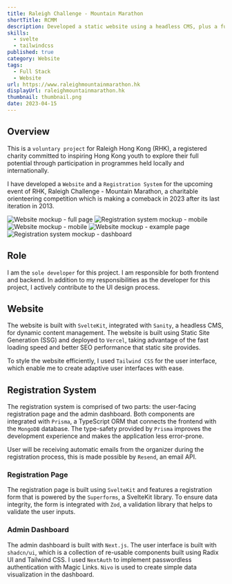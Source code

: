```yaml
---
title: Raleigh Challenge - Mountain Marathon
shortTitle: RCMM
description: Developed a static website using a headless CMS, plus a full stack web application for race registration.
skills:
  - svelte
  - tailwindcss
published: true
category: Website
tags:
  - Full Stack
  - Website
url: https://www.raleighmountainmarathon.hk
displayUrl: raleighmountainmarathon.hk
thumbnail: thumbnail.png
date: 2023-04-15
---
```


<script lang="ts">
import SkillShowcase from '$components/SkillShowcase.svelte';
import { AspectRatio } from "$components/ui/aspect-ratio";
import type { Stack } from "$lib/types";
import svelteIcon from "@iconify/icons-skill-icons/svelte";
import mongoIcon from "@iconify/icons-skill-icons/mongodb";
import prismaIcon from "@iconify/icons-skill-icons/prisma";
import tailwindIconDark from "@iconify/icons-skill-icons/tailwindcss-dark";
import tailwindIcon from "@iconify/icons-skill-icons/tailwindcss-light";
import nextIconDark from "@iconify/icons-skill-icons/nextjs-dark";
import nextIcon from "@iconify/icons-skill-icons/nextjs-light";
import sanityIcon from "@iconify/icons-devicon/sanity";
import vercelIconDark from "@iconify/icons-skill-icons/vercel-dark";
import vercelIcon from "@iconify/icons-skill-icons/vercel-light";
const website: Stack[] = [
		{
			name: "SvelteKit",
			icon: { light: svelteIcon }
		}, 
        {
			name: "Sanity",
			icon: { light: sanityIcon },
		},
        {
			name: "Tailwind CSS",
			icon: { light: tailwindIconDark, dark: tailwindIcon },
		},
        {
			name: "Vercel",
			icon: { light: vercelIconDark, dark: vercelIcon },
		},
	];
const registrationPage: Stack[] = [
		{
			name: "SvelteKit",
			icon: { light: svelteIcon }
		}, 
        {
			name: "Prisma",
			icon: { light: prismaIcon }
		},
        {
			name: "MongoDB",
			icon: { light: mongoIcon }
		},
        {
			name: "Tailwind CSS",
			icon: { light: tailwindIconDark, dark: tailwindIcon },
		},
        {
			name: "Vercel",
			icon: { light: vercelIconDark, dark: vercelIcon },
		},
	];
const adminDashboard: Stack[] = [
		{
			name: "Next.js",
			icon: { light: nextIconDark, dark: nextIcon },
		}, 
        {
			name: "Prisma",
			icon: { light: prismaIcon }
		},
        {
			name: "MongoDB",
			icon: { light: mongoIcon }
		},
        {
			name: "Tailwind CSS",
			icon: { light: tailwindIconDark, dark: tailwindIcon },
		},
        {
			name: "Vercel",
			icon: { light: vercelIconDark, dark: vercelIcon },
		},
	];
</script>

## Overview

This is a `voluntary project` for Raleigh Hong Kong (RHK), a registered charity committed to inspiring Hong Kong youth to explore their full potential through participation in programmes held locally and internationally.

I have developed a `Website` and a `Registration System` for the upcoming event of RHK, Raleigh Challenge - Mountain Marathon, a charitable orienteering competition which is making a comeback in 2023 after its last iteration in 2013.

<div class="grid grid-cols-1 md:grid-cols-2 gap-4 not-prose">
    <div class="grid gap-4 content-start">
        <AspectRatio ratio={10 / 21}>
            <img class="h-auto max-w-full rounded-sm bg-secondary" src="/projects/rcmm/full-page.png" alt="Website mockup - full page"/>
        </AspectRatio>
        <AspectRatio ratio={4 / 3}>
            <img class="h-auto max-w-full rounded-sm bg-secondary" src="/projects/rcmm/registration-mobile.png" alt="Registration system mockup - mobile"/>
        </AspectRatio>
    </div>
    <div class="grid gap-4 content-start">
		<AspectRatio ratio={4 / 3}>
			<img class="h-auto max-w-full rounded-sm bg-secondary" src="/projects/rcmm/mobile.png" alt="Website mockup - mobile"/>
		</AspectRatio>
        <AspectRatio ratio={4 / 3}>
			<img class="h-auto max-w-full rounded-sm bg-secondary" src="/projects/rcmm/example-page.png" alt="Website mockup - example page"/>
		</AspectRatio>  
		<AspectRatio ratio={4 / 3}>
			<img class="h-auto max-w-full rounded-sm bg-secondary" src="/projects/rcmm/dashboard.png" alt="Registration system mockup - dashboard"/>
		</AspectRatio> 
    </div>
</div>

## Role

I am the `sole developer` for this project. I am responsible for both frontend and backend. In addition to my responsibilities as the developer for this project, I actively contribute to the UI design process.

## Website

<SkillShowcase list={website}/>

The website is built with `SvelteKit`, integrated with `Sanity`, a headless CMS, for dynamic content management. The website is built using Static Site Generation (SSG) and deployed to `Vercel`, taking advantage of the fast loading speed and better SEO performance that static site provides.

To style the website efficiently, I used `Tailwind CSS` for the user interface, which enable me to create adaptive user interfaces with ease.

## Registration System

The registration system is comprised of two parts: the user-facing registration page and the admin dashboard. Both components are integrated with `Prisma`, a TypeScript ORM that connects the frontend with the `MongoDB` database. The type-safety provided by `Prisma` improves the development experience and makes the application less error-prone.

User will be receiving automatic emails from the organizer during the registration process, this is made possible by `Resend`, an email API.

### Registration Page

<SkillShowcase list={registrationPage}/>

The registration page is built using `SvelteKit` and features a registration form that is powered by the `Superforms`, a SvelteKit library. To ensure data integrity, the form is integrated with `Zod`, a validation library that helps to validate the user inputs.

### Admin Dashboard

<SkillShowcase list={adminDashboard}/>

The admin dashboard is built with `Next.js`. The user interface is built with `shadcn/ui`, which is a collection of re-usable components built using Radix UI and Tailwind CSS. I used `NextAuth` to implement passwordless authentication with Magic Links. `Nivo` is used to create simple data visualization in the dashboard.
